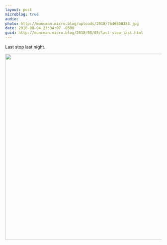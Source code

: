 ```yaml
---
layout: post
microblog: true
audio: 
photo: http://muncman.micro.blog/uploads/2018/7b46808383.jpg
date: 2018-08-04 23:34:07 -0500
guid: http://muncman.micro.blog/2018/08/05/last-stop-last.html
---
```

Last stop last night. 

<img src="http://muncman.micro.blog/uploads/2018/7b46808383.jpg" width="600" height="600" />

